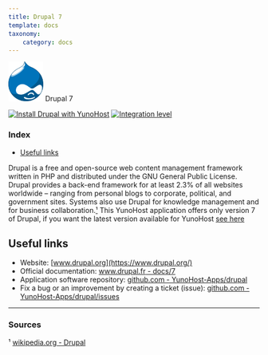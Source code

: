 ```yaml
---
title: Drupal 7
template: docs
taxonomy:
    category: docs
---
```


<img src="/images/drupal_logo.svg" height="80px" alt="Drupal's logo"> Drupal 7

[![Install Drupal with YunoHost](https://install-app.yunohost.org/install-with-yunohost.png)](https://install-app.yunohost.org/?app=drupal) [![Integration level](https://dash.yunohost.org/integration/drupal.svg)](https://dash.yunohost.org/appci/app/drupal)

### Index

- [Useful links](#useful-links)

Drupal is a free and open-source web content management framework written in PHP and distributed under the GNU General Public License. Drupal provides a back-end framework for at least 2.3% of all websites worldwide – ranging from personal blogs to corporate, political, and government sites. Systems also use Drupal for knowledge management and for business collaboration.[¹](#sources)
 This YunoHost application offers only version 7 of Drupal, if you want the latest version available for YunoHost [see here](/app_drupal)

## Useful links

+ Website: [www.drupal.org](https://www.drupal.org/)
+ Official documentation: [www.drupal.fr - docs/7](https://www.drupal.org/docs/7)
+ Application software repository: [github.com - YunoHost-Apps/drupal](https://github.com/YunoHost-Apps/drupal_ynh)
+ Fix a bug or an improvement by creating a ticket (issue): [github.com - YunoHost-Apps/drupal/issues](https://github.com/YunoHost-Apps/drupal_ynh/issues)

-----

### Sources

¹ [wikipedia.org - Drupal](https://en.wikipedia.org/wiki/Drupal)
